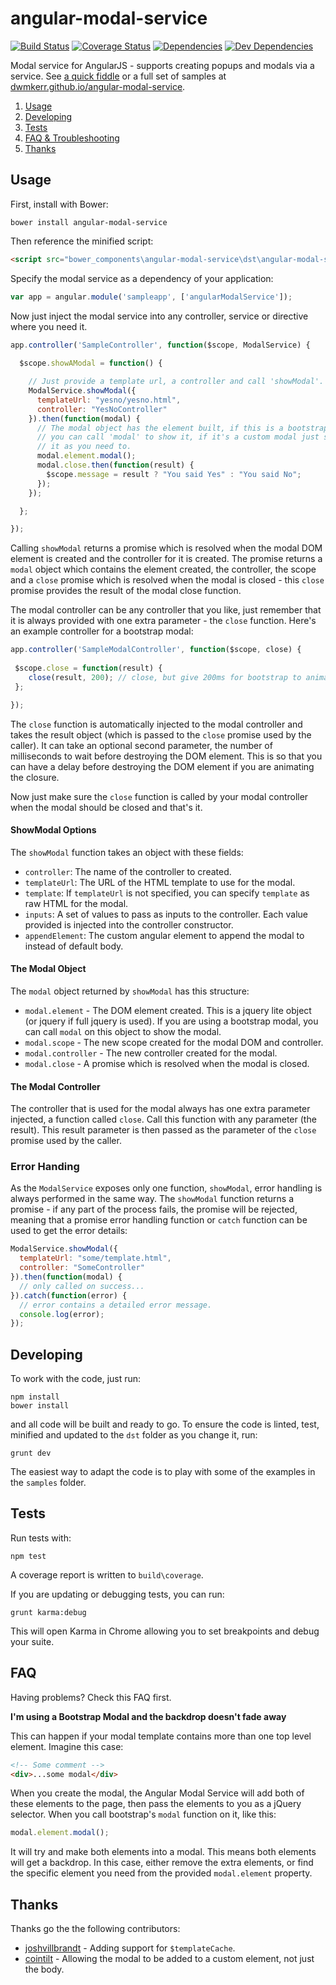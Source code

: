 angular-modal-service
=====================

[![Build Status](https://secure.travis-ci.org/dwmkerr/angular-modal-service.png?branch=master)](https://travis-ci.org/dwmkerr/angular-modal-service)
[![Coverage Status](https://coveralls.io/repos/dwmkerr/angular-modal-service/badge.png?branch=master)](https://coveralls.io/r/dwmkerr/angular-modal-service?branch=master)
[![Dependencies](https://david-dm.org/dwmkerr/angular-modal-service.svg?theme=shields.io)](https://david-dm.org/dwmkerr/angular-modal-service)
[![Dev Dependencies](https://david-dm.org/dwmkerr/angular-modal-service/dev-status.svg?theme=shields.io)](https://david-dm.org/dwmkerr/angular-modal-service#info=devDependencies)

Modal service for AngularJS - supports creating popups and modals via a service. See [a quick fiddle](http://jsfiddle.net/dwmkerr/8MVLJ/) or a full set of samples at [dwmkerr.github.io/angular-modal-service](http://dwmkerr.github.io/angular-modal-service).

1. [Usage](#usage)
2. [Developing](#developing)
3. [Tests](#tests)
4. [FAQ & Troubleshooting](#faq)
5. [Thanks](#thanks)

## Usage

First, install with Bower:

```
bower install angular-modal-service
```

Then reference the minified script:

```html
<script src="bower_components\angular-modal-service\dst\angular-modal-service.min.js"></script>
```

Specify the modal service as a dependency of your application:

```js
var app = angular.module('sampleapp', ['angularModalService']);
```

Now just inject the modal service into any controller, service or directive where you need it.

```js
app.controller('SampleController', function($scope, ModalService) {
  
  $scope.showAModal = function() {

  	// Just provide a template url, a controller and call 'showModal'.
    ModalService.showModal({
      templateUrl: "yesno/yesno.html",
      controller: "YesNoController"
    }).then(function(modal) {
      // The modal object has the element built, if this is a bootstrap modal
      // you can call 'modal' to show it, if it's a custom modal just show or hide
      // it as you need to.
      modal.element.modal();
      modal.close.then(function(result) {
        $scope.message = result ? "You said Yes" : "You said No";
      });
    });

  };

});
```

Calling `showModal` returns a promise which is resolved when the modal DOM element is created
and the controller for it is created. The promise returns a `modal` object which contains the 
element created, the controller, the scope and a `close` promise which is resolved when the 
modal is closed - this `close` promise provides the result of the modal close function.

The modal controller can be any controller that you like, just remember that it is always
provided with one extra parameter - the `close` function. Here's an example controller
for a bootstrap modal:

```js
app.controller('SampleModalController', function($scope, close) {
  
 $scope.close = function(result) {
 	close(result, 200); // close, but give 200ms for bootstrap to animate
 };

});
```

The `close` function is automatically injected to the modal controller and takes the result
object (which is passed to the `close` promise used by the caller). It can take an optional 
second parameter, the number of milliseconds to wait before destroying the DOM element. This
is so that you can have a delay before destroying the DOM element if you are animating the 
closure.

Now just make sure the `close` function is called by your modal controller when the modal
should be closed and that's it.

#### ShowModal Options

The `showModal` function takes an object with these fields:

* `controller`: The name of the controller to created.
* `templateUrl`: The URL of the HTML template to use for the modal.
* `template`: If `templateUrl` is not specified, you can specify `template` as raw
  HTML for the modal. 
* `inputs`: A set of values to pass as inputs to the controller. Each value provided
  is injected into the controller constructor.
* `appendElement`: The custom angular element to append the modal to instead of default body.

#### The Modal Object

The `modal` object returned by `showModal` has this structure:

* `modal.element` - The DOM element created. This is a jquery lite object (or jquery if full
  jquery is used). If you are using a bootstrap modal, you can call `modal` on this object
  to show the modal.
* `modal.scope` - The new scope created for the modal DOM and controller.
* `modal.controller` - The new controller created for the modal.
* `modal.close` - A promise which is resolved when the modal is closed.

#### The Modal Controller

The controller that is used for the modal always has one extra parameter injected, a function
called `close`. Call this function with any parameter (the result). This result parameter is
then passed as the parameter of the `close` promise used by the caller.

### Error Handing

As the `ModalService` exposes only one function, `showModal`, error handling is always performed in the same way.
The `showModal` function returns a promise - if any part of the process fails, the promise will be rejected, meaning
that a promise error handling function or `catch` function can be used to get the error details:

```js
ModalService.showModal({
  templateUrl: "some/template.html",
  controller: "SomeController"
}).then(function(modal) {
  // only called on success...
}).catch(function(error) {
  // error contains a detailed error message.
  console.log(error);
});
```

## Developing

To work with the code, just run:

```
npm install
bower install
```

and all code will be built and ready to go. To ensure the code is linted, test, minified and
updated to the `dst` folder as you change it, run:

```
grunt dev
```

The easiest way to adapt the code is to play with some of the examples in the ``samples`` folder.

## Tests

Run tests with:

```
npm test
```

A coverage report is written to `build\coverage`.

If you are updating or debugging tests, you can run:

```
grunt karma:debug
```

This will open Karma in Chrome allowing you to set breakpoints and debug your suite.

## FAQ

Having problems? Check this FAQ first.

**I'm using a Bootstrap Modal and the backdrop doesn't fade away**

This can happen if your modal template contains more than one top level element.
Imagine this case:

```html
<!-- Some comment -->
<div>...some modal</div>
```

When you create the modal, the Angular Modal Service will add both of these elements
to the page, then pass the elements to you as a jQuery selector. When you call bootstrap's
`modal` function on it, like this:

```js
modal.element.modal();
```

It will try and make both elements into a modal. This means both elements will get a backdrop.
In this case, either remove the extra elements, or find the specific element you need
from the provided `modal.element` property.


## Thanks

Thanks go the the following contributors:

* [joshvillbrandt](https://github.com/joshvillbrandt) - Adding support for `$templateCache`.
* [cointilt](https://github.com/cointilt) - Allowing the modal to be added to a custom element, not just the body.
